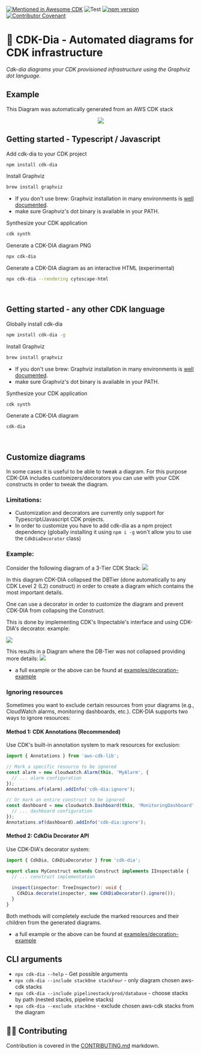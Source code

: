 [![Mentioned in Awesome CDK](https://awesome.re/mentioned-badge.svg)](https://github.com/kolomied/awesome-cdk)
![Test](https://github.com/pistazie/cdk-dia/workflows/Test/badge.svg)
[![npm version](https://badge.fury.io/js/cdk-dia.svg)](https://badge.fury.io/js/cdk-dia)
[![Contributor Covenant](https://img.shields.io/badge/Contributor%20Covenant-2.1-4baaaa.svg)](code_of_conduct.md)

# 🎡 CDK-Dia - Automated diagrams for CDK infrastructure

_Cdk-dia diagrams your CDK provisioned infrastructure using the Graphviz dot language._

## Example

This Diagram was automatically generated from an AWS CDK stack
<p align="center">
    <img src="docs/diagram.png" />
</p>

## Getting started - Typescript / Javascript
Add cdk-dia to your CDK project
```sh
npm install cdk-dia
```

Install Graphviz
```sh
brew install graphviz
```
* If you don't use brew: Graphviz installation in many environments is [well documented](https://graphviz.org/download/).
* make sure Graphviz's dot binary is available in your PATH.
  
Synthesize your CDK application
```sh
cdk synth
```

Generate a CDK-DIA diagram PNG
```sh
npx cdk-dia
```

Generate a CDK-DIA diagram as an interactive HTML (experimental)
```sh
npx cdk-dia --rendering cytoscape-html
```
<br/>

## Getting started - any other CDK language
Globally install cdk-dia
```sh
npm install cdk-dia -g
```

Install Graphviz
```sh
brew install graphviz
```
* If you don't use brew: Graphviz installation in many environments is [well documented](https://graphviz.org/download/).
* make sure Graphviz's dot binary is available in your PATH.

Synthesize your CDK application
```sh
cdk synth
```

Generate a CDK-DIA diagram
```sh
cdk-dia
```
<br/>

## Customize diagrams

In some cases it is useful to be able to tweak a diagram. For this purpose CDK-DIA includes customizers/decorators
you can use with your CDK constructs in order to tweak the diagram.

### Limitations:

* Customization and decorators are currently only support for Typescript/Javascript CDK projects.
* In order to customize you have to add cdk-dia as a npm project dependency (globally installing it using `npm i -g` won't allow you to use the `CdkDiaDecorator` class)

### Example:
Consider the following diagram of a 3-Tier CDK Stack:
<img src="docs/decorator_example_collapsed.png" />

In this diagram CDK-DIA collapsed the DBTier (done automatically to any CDK Level 2 (L2) construct) in order to
create a diagram which contains the most important details.

One can use a decorator in order to customize the diagram and prevent CDK-DIA from collapsing the Construct.

This is done by implementing CDK's IInpectable's interface and using CDK-DIA's decorator. example:

<img src="docs/decoration_example_diff.png" />

This results in a Diagram where the DB-Tier was not collapsed providing more details:
<img src="docs/decorator_example_non-collapsed.png" />

* a full example or the above can be found at [examples/decoration-example](examples/decoration-example)

### Ignoring resources

Sometimes you want to exclude certain resources from your diagrams (e.g., CloudWatch alarms, monitoring dashboards, etc.). CDK-DIA supports two ways to ignore resources:

#### Method 1: CDK Annotations (Recommended)

Use CDK's built-in annotation system to mark resources for exclusion:

```typescript
import { Annotations } from 'aws-cdk-lib';

// Mark a specific resource to be ignored
const alarm = new cloudwatch.Alarm(this, 'MyAlarm', {
  // ... alarm configuration
});
Annotations.of(alarm).addInfo('cdk-dia:ignore');

// Or mark an entire construct to be ignored
const dashboard = new cloudwatch.Dashboard(this, 'MonitoringDashboard', {
  // ... dashboard configuration
});
Annotations.of(dashboard).addInfo('cdk-dia:ignore');
```

#### Method 2: CdkDia Decorator API

Use CDK-DIA's decorator system:

```typescript
import { CdkDia, CdkDiaDecorator } from 'cdk-dia';

export class MyConstruct extends Construct implements IInspectable {
  // ... construct implementation
  
  inspect(inspector: TreeInspector): void {
    CdkDia.decorate(inspector, new CdkDiaDecorator().ignore());
  }
}
```

Both methods will completely exclude the marked resources and their children from the generated diagrams.

* a full example or the above can be found at [examples/decoration-example](examples/decoration-example)

## CLI arguments
* ```npx cdk-dia --help``` - Get possible arguments
* ```npx cdk-dia --include stackOne stackFour``` - only diagram chosen aws-cdk stacks
* ```npx cdk-dia --include pipelinestack/prod/database``` - choose stacks by path (nested stacks, pipeline stacks)
* ```npx cdk-dia --exclude stackOne``` - exclude chosen aws-cdk stacks from the diagram

## 🙏🏽 Contributing
Contribution is covered in the [CONTRIBUTING.md](./CONTRIBUTING.md) markdown.
